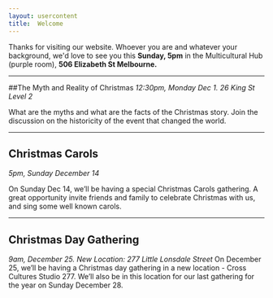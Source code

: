 ```yaml
---
layout: usercontent
title:  Welcome
---
```


Thanks for visiting our website. Whoever you are and whatever your background, we'd love to see you this __Sunday, 5pm__ in the Multicultural Hub (purple room), __506 Elizabeth St Melbourne.__


<div class="row2"></div>


---

##The Myth and Reality of Christmas
_12:30pm, Monday Dec 1. 26 King St Level 2_

What are the myths and what are the facts of the Christmas story. Join the discussion on the historicity of the event that changed the world.

---

## Christmas Carols
_5pm, Sunday December 14_

On Sunday Dec 14, we’ll be having a special Christmas Carols gathering. A great opportunity invite friends and family to celebrate Christmas with us, and sing some well known carols.

---

## Christmas Day Gathering
_9am, December 25. New Location: 277 Little Lonsdale Street_
On December 25, we’ll be having a Christmas day gathering in a new location - Cross Cultures Studio 277. We’ll also be in this location for our last gathering for the year on Sunday December 28.




[John]: mailto:john.david.hudson@gmail.com



